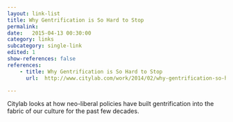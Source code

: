 ```yaml
---
layout: link-list
title: Why Gentrification is So Hard to Stop
permalink:
date:   2015-04-13 00:30:00
category: links
subcategory: single-link
edited: 1
show-references: false
references:
    - title: Why Gentrification is So Hard to Stop
      url:  http://www.citylab.com/work/2014/02/why-gentrification-so-hard-stop/7708/

---
```


Citylab looks at how neo-liberal policies have built gentrification into the fabric of our culture for the past few decades.


